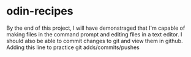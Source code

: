 # odin-recipes

By the end of this project, I will have demonstraged that I'm capable of making files in the command prompt and editing files in a text editor.
I should also be able to commit changes to git and view them in github.
Adding this line to practice git adds/commits/pushes
